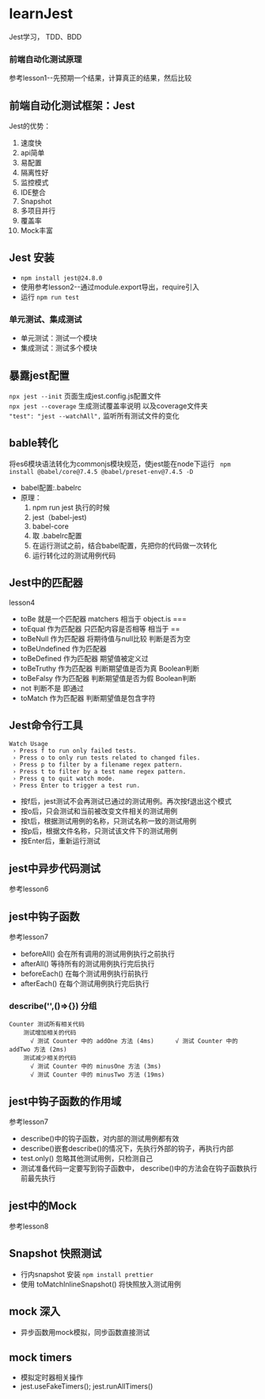 # learnJest
 Jest学习， TDD、BDD


### 前端自动化测试原理
参考lesson1--先预期一个结果，计算真正的结果，然后比较


## 前端自动化测试框架：Jest
Jest的优势：
1. 速度快
2. api简单  
3. 易配置  
4. 隔离性好  
5. 监控模式  
6. IDE整合  
7. Snapshot  
8. 多项目并行  
9. 覆盖率  
10. Mock丰富

## Jest 安装  
+ `npm install jest@24.8.0`  
+ 使用参考lesson2--通过module.export导出，require引入
+ 运行 `npm run test`

### 单元测试、集成测试
+ 单元测试：测试一个模块  
+ 集成测试：测试多个模块

## 暴露jest配置
`npx jest --init`  页面生成jest.config.js配置文件  
`npx jest --coverage` 生成测试覆盖率说明 以及coverage文件夹  
`"test": "jest --watchAll",` 监听所有测试文件的变化

## bable转化
将es6模块语法转化为commonjs模块规范，使jest能在node下运行 ` npm install @babel/core@7.4.5 @babel/preset-env@7.4.5 -D`  
+ babel配置:.babelrc  
+ 原理：
    1. npm run jest 执行的时候
    2. jest（babel-jest)
    3. babel-core 
    4. 取 .babelrc配置
    5. 在运行测试之前，结合babel配置，先把你的代码做一次转化
    6. 运行转化过的测试用例代码


## Jest中的匹配器
lesson4  
+ toBe 就是一个匹配器 matchers 相当于 object.is ===
+ toEqual 作为匹配器 只匹配内容是否相等  相当于 ==
+ toBeNull 作为匹配器 将期待值与null比较  判断是否为空 
+ toBeUndefined 作为匹配器
+ toBeDefined 作为匹配器 期望值被定义过
+ toBeTruthy 作为匹配器 判断期望值是否为真  Boolean判断
+ toBeFalsy 作为匹配器 判断期望值是否为假  Boolean判断
+ not 判断不是 即通过
+ toMatch 作为匹配器 判断期望值是包含字符


## Jest命令行工具  

```
Watch Usage
 › Press f to run only failed tests.
 › Press o to only run tests related to changed files.
 › Press p to filter by a filename regex pattern.
 › Press t to filter by a test name regex pattern.
 › Press q to quit watch mode.
 › Press Enter to trigger a test run.

```
+ 按f后，jest测试不会再测试已通过的测试用例。再次按f退出这个模式  
+ 按o后，只会测试和当前被改变文件相关的测试用例
+ 按t后，根据测试用例的名称，只测试名称一致的测试用例
+ 按p后，根据文件名称，只测试该文件下的测试用例
+ 按Enter后，重新运行测试


## jest中异步代码测试
参考lesson6


## jest中钩子函数
参考lesson7
+ beforeAll() 会在所有调用的测试用例执行之前执行
+ afterAll() 等待所有的测试用例执行完后执行
+ beforeEach() 在每个测试用例执行前执行
+ afterEach() 在每个测试用例执行完后执行

### describe('',()=>{})  分组
```
Counter 测试所有相关代码
    测试增加相关的代码
      √ 测试 Counter 中的 addOne 方法 (4ms)      √ 测试 Counter 中的 addTwo 方法 (2ms)
    测试减少相关的代码
      √ 测试 Counter 中的 minusOne 方法 (3ms)
      √ 测试 Counter 中的 minusTwo 方法 (19ms)
```


## jest中钩子函数的作用域
参考lesson7
+ describe()中的钩子函数，对内部的测试用例都有效
+ describe()嵌套describe()的情况下，先执行外部的钩子，再执行内部
+ test.only() 忽略其他测试用例，只检测自己
+ 测试准备代码一定要写到钩子函数中， describe()中的方法会在钩子函数执行前最先执行


## jest中的Mock
参考lesson8


## Snapshot 快照测试
+ 行内snapshot 安装 `npm install prettier`
+ 使用 toMatchInlineSnapshot()  将快照放入测试用例


## mock 深入
+ 异步函数用mock模拟，同步函数直接测试


## mock timers
+ 模拟定时器相关操作
+ jest.useFakeTimers(); jest.runAllTimers()




